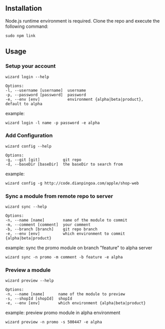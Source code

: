 ## Installation

Node.js runtime environment is required.
Clone the repo and execute the following command:
	
	sudo npm link 
## Usage

### Setup your account

	wizard login --help
	
	Options:
    -l, --username [username]  username
    -p, --password [password]  password
    -e, --env [env]            environment {alpha|beta|product}, 	default to alpha
	
example:
	
	wizard login -l name -p password -e alpha
	
### Add Configuration

	wizard config --help
	
	Options:
    -g, --git [git]          git repo
    -d, --baseDir [baseDir]  the baseDir to search from
	
example:
	
	wizard config -g http://code.dianpingoa.com/apple/shop-web
	
### Sync a module from remote repo to server

	wizard sync --help
	
	Options:
    -n, --name [name]        name of the module to commit
    -m, --comment [comment]  your comment
    -b, --branch [branch]    git repo branch
    -e, --env [env]          which environment to commit {alpha|beta|product}
	
example: sync the promo module on branch "feature" to alpha server 
	
	wizard sync -n promo -m comment -b feature -e alpha


### Preview a module

	wizard preview --help
	
	Options:
    -n, --name [name]      name of the module to preview
    -s, --shopId [shopId]  shopId
    -e, --env [env]        which environment {alpha|beta|product}

	
example: preview promo module in alpha environment
	
	wizard preview -n promo -s 500447 -e alpha